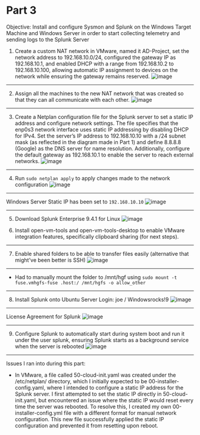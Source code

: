 # Part 3
Objective: Install and configure Sysmon and Splunk on the Windows Target Machine and Windows Server in order to start collecting telemetry and sending logs to the Splunk Server


1. Create a custom NAT network in VMware, named it AD-Project, set the network address to 192.168.10.0/24, configured the gateway IP as 192.168.10.1, and enabled DHCP with a range from 192.168.10.2 to 192.168.10.100, allowing automatic IP assignment to devices on the network while ensuring the gateway remains reserved.
![image](https://github.com/user-attachments/assets/49254983-3da1-4af9-9c4c-cd06bcfef5a6)

---
2. Assign all the machines to the new NAT network that was created so that they can all communicate with each other.
![image](https://github.com/user-attachments/assets/8980db4f-d108-435e-8f67-21c35f01ed40)

---
3. Create a Netplan configuration file for the Splunk server to set a static IP address and configure network settings. The file specifies that the enp0s3 network interface uses static IP addressing by disabling DHCP for IPv4. Set the server’s IP address to 192.168.10.10 with a /24 subnet mask (as reflected in the diagram made in Part 1) and define 8.8.8.8 (Google) as the DNS server for name resolution. Additionally, configure the default gateway as 192.168.10.1 to enable the server to reach external networks.
![image](https://github.com/user-attachments/assets/1e229fdc-d166-42c1-adac-797726425f42)

---
4. Run `sudo netplan apply` to apply changes made to the network configuration
![image](https://github.com/user-attachments/assets/010a6333-309f-41a2-b13a-8da1b2696f0b)

---

Windows Server Static IP has been set to `192.168.10.10`
![image](https://github.com/user-attachments/assets/4a6a29cf-9c7a-46e0-a872-96c66b6ffc31)

---
5. Download Splunk Enterprise 9.4.1 for Linux
![image](https://github.com/user-attachments/assets/5467cc9a-08e4-4e18-a549-2939e7c0516a)

6. Install open-vm-tools and open-vm-tools-desktop to enable VMware integration features, specifically clipboard sharing (for next steps).

---
7. Enable shared folders to be able to transfer files easily (alternative that might've been better is SSH)
![image](https://github.com/user-attachments/assets/125eddaa-5729-4a74-a1c0-8b963b0ade2e)

---

- Had to manually mount the folder to /mnt/hgf using `sudo mount -t fuse.vmhgfs-fuse .host:/ /mnt/hgfs -o allow_other`

---
8. Install Splunk onto Ubuntu Server
Login: joe / Windowsrocks!9
![image](https://github.com/user-attachments/assets/d38151c4-b872-4068-9d1a-020d10d9bced)

---
License Agreement for Splunk
![image](https://github.com/user-attachments/assets/915d5377-73c4-4eb1-8296-b99fe0152839)

---

9. Configure Splunk to automatically start during system boot and run it under the user splunk, ensuring Splunk starts as a background service when the server is rebooted
![image](https://github.com/user-attachments/assets/1fd80270-5bc4-45d9-b1a3-de1db5fe5f60)

---













Issues I ran into during this part:
- In VMware, a file called 50-cloud-init.yaml was created under the /etc/netplan/ directory, which I initially expected to be 00-installer-config.yaml, where I intended to configure a static IP address for the Splunk server. I first attempted to set the static IP directly in 50-cloud-init.yaml, but encountered an issue where the static IP would reset every time the server was rebooted. To resolve this, I created my own 00-installer-config.yml file with a different format for manual network configuration. This new file successfully applied the static IP configuration and prevented it from resetting upon reboot.
